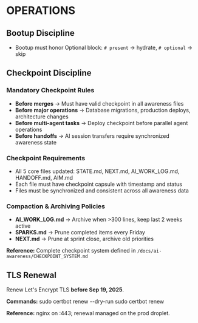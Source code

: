 # OPERATIONS

## Bootup Discipline
- Bootup must honor Optional block: `# present` → hydrate, `# optional` → skip

## Checkpoint Discipline

### Mandatory Checkpoint Rules
- **Before merges** → Must have valid checkpoint in all awareness files
- **Before major operations** → Database migrations, production deploys, architecture changes
- **Before multi-agent tasks** → Deploy checkpoint before parallel agent operations
- **Before handoffs** → AI session transfers require synchronized awareness state

### Checkpoint Requirements
- All 5 core files updated: STATE.md, NEXT.md, AI_WORK_LOG.md, HANDOFF.md, AIM.md
- Each file must have checkpoint capsule with timestamp and status
- Files must be synchronized and consistent across all awareness data

### Compaction & Archiving Policies
- **AI_WORK_LOG.md** → Archive when >300 lines, keep last 2 weeks active
- **SPARKS.md** → Prune completed items every Friday
- **NEXT.md** → Prune at sprint close, archive old priorities

**Reference:** Complete checkpoint system defined in `/docs/ai-awareness/CHECKPOINT_SYSTEM.md`

## TLS Renewal

Renew Let's Encrypt TLS **before Sep 19, 2025**.

**Commands:**
sudo certbot renew --dry-run
sudo certbot renew

**Reference:** nginx on :443; renewal managed on the prod droplet.
